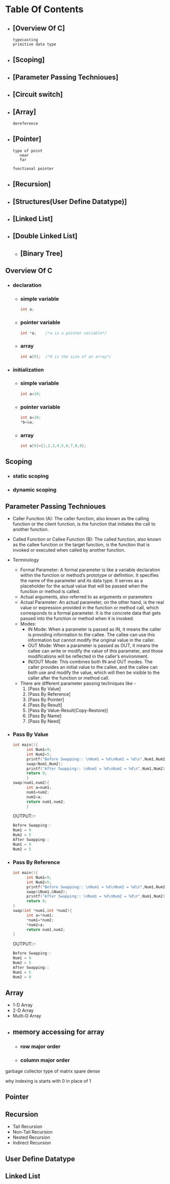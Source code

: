 # Table Of Contents
- ## [Overview Of C]
   ```
   typecasting
   primitive data type

   ```
- ## [Scoping]
- ## [Parameter Passing Technioues]
- ## [Circuit switch]
- ## [Array]
   ```
   dereference
   ```
- ## [Pointer]
   ```
   type of point
      near
      far

   functional pointer
   ```
- ## [Recursion]
- ## [Structures(User Define Datatype)]
- ## [Linked List]
- ## [Double Linked List]
   - ## [Binary Tree]

## Overview Of C
   - ### declaration 
       - ### simple variable
            ``` c
            int a;
            ```
       - ### pointer variable
            ```c
            int *a;    /*a is a pointer variable*/
            ```
       - ### array
            ```c
            int a[9];  /*9 is the size of an array*/
            ```
   - ### initialization
       - ### simple variable
            ``` c
            int a=10;
            ```
       - ### pointer variable
            ```c
            int a=10;
            *b=&a;
            ```
       - ### array
            ```c
            int a[9]={1,2,3,4,5,6,7,8,9};
            ```
## Scoping 
   - ### static scoping
      
   - ### dynamic scoping
       
## Parameter Passing Technioues
   - Caller Function (A): The caller function, also known as the calling function or the client function, is the function that initiates the call to another function.
   - Called Function or Callee Function (B): The called function, also known as the callee function or the target function, is the function that is invoked or executed when called by another function.
   - Terminology
      - Formal Parameter: A formal parameter is like a variable declaration within the function or method’s prototype or definition. It specifies the name of the parameter and its data type. It serves as a placeholder for the actual value that will be passed when the function or method is called.
      - Actual arguments, also referred to as arguments or parameters
      - Actual Parameter: An actual parameter, on the other hand, is the real value or expression provided in the function or method call, which corresponds to a formal parameter. It is the concrete data that gets passed into the function or method when it is invoked.
      - Modes:
        - IN Mode: When a parameter is passed as IN, it means the caller is providing information to the callee. The callee can use this information but cannot modify the original value in the caller.
        - OUT Mode: When a parameter is passed as OUT, it means the callee can write or modify the value of this parameter, and those modifications will be reflected in the caller’s environment.
        - IN/OUT Mode: This combines both IN and OUT modes. The caller provides an initial value to the callee, and the callee can both use and modify the value, which will then be visible to the caller after the function or method call.
      - There are different parameter passing techniques like -
        1. [Pass By Value]
        2. [Pass By Reference]
        3. [Pass By Pointer]
        4. [Pass By Result]
        5. [Pass By Value-Result(Copy-Restore)]
        6. [Pass By Name]
        7. [Pass By Need]

   - ### Pass By Value
      ```c
      int main(){
            int Num1=9;
            int Num2=5;
            printf("Before Swapping:: \nNum1 = %d\nNum2 = %d\n",Num1,Num2);
            swap(Num1,Num2);
            printf("After Swapping:: \nNum1 = %d\nNum2 = %d\n",Num1,Num2);
            return 0;
            }
      swap(num1,num2){
            int a=num1;
            num1=num2;
            num2=a;
            return num1,num2;
            }
      ```
      OUTPUT::- 
      ```c
      Before Swapping:: 
      Num1 = 9
      Num2 = 5
      After Swapping:: 
      Num1 = 9
      Num2 = 5
      ```
   - ### Pass By Reference
      ```c++
      int main(){
            int Num1=9;
            int Num2=5;
            printf("Before Swapping:: \nNum1 = %d\nNum2 = %d\n",Num1,Num2);
            swap(&Num1,&Num2);
            printf("After Swapping:: \nNum1 = %d\nNum2 = %d\n",Num1,Num2);
            return 0;
      }
      swap(int *num1,int *num2){
            int a=*num1;
            *num1=*num2;
            *num2=a;
            return num1,num2;
      }
      ```
      OUTPUT::- 
      ```c
      Before Swapping:: 
      Num1 = 9
      Num2 = 5
      After Swapping:: 
      Num1 = 5
      Num2 = 9
      ```

## Array
   - 1-D Array
   - 2-D Array
   - Multi-D Array
   - ## memory accessing for array
      - ### row major order 
      - ### column major order





garbage collector
type of matrix
spare
dense

why indexing is starts with 0 in place of 1

 
## Pointer
## Recursion
   - Tail Recursion
   - Non-Tail Recursion
   - Nested Recursion
   - Indirect Recursion

## User Define Datatype
## Linked List
